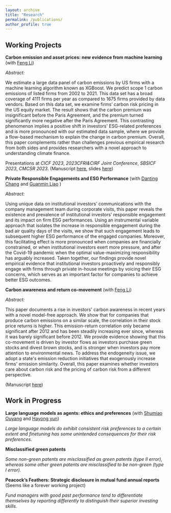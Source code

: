 ```yaml
---
layout: archive
title: "Research"
permalink: /publications/
author_profile: true
---
```


<!-- {% if author.googlescholar %}
  You can also find my articles on <u><a href="{{author.googlescholar}}">my Google Scholar profile</a>.</u>
{% endif %}

{% include base_path %}

{% for post in site.publications reversed %}
  {% include archive-single.html %}
{% endfor %} -->

Working Projects
------

**Carbon emission and asset prices: new evidence from machine learning** (with [Feng Li](https://en.saif.sjtu.edu.cn/faculty-research/li-feng))

*Abstract:* 

We estimate a large data panel of carbon emissions by US firms with a machine learning algorithm known as XGBoost. We predict scope 1 carbon emissions of listed firms from 2002 to 2021. This data set has a broad coverage of 4111 firms per year as compared to 1675 firms provided by data vendors. Based on this data set, we examine firms’ carbon risk pricing in the US equity market. The result shows that the carbon premium was insignificant before the Paris Agreement, and the premium turned significantly more negative after the Paris Agreement. This contrasting phenomenon implies a positive shift in investors' ESG-related preferences and is more pronounced with our estimated data sample, where we provide a flow-based mechanism to explain the change in carbon premium. Overall, this paper complements rather than challenges previous empirical research from both sides and provides researchers with a novel approach to understanding climate finance.

Presentations at *CICF 2023*, *2023CFRI&CIRF Joint Conference*, *SBSICF 2023*, *CMCSR 2023*. (Manuscript [here](https://github.com/thegreenflamingo/academicpages.github.io/blob/master/_publications/carbon.pdf), slides [here](https://github.com/thegreenflamingo/academicpages.github.io/blob/master/_publications/carbon_emission_pre.pdf))




**Private Responsible Engagements and ESG Performance** (with [Danting Chang](https://www.glxy.sdu.edu.cn/info/1091/5914.htm) and [Guanmin Liao](https://en.rmbs.ruc.edu.cn/Faculty/Faculty/allTeacher/22dbcf0d34ad4157bedd814af4b5e70f.htm) )

*Abstract:* 

Using unique data on institutional investors’ communications with the company management team during corporate visits, this paper reveals the existence and prevalence of institutional investors’ responsible engagement and its impact on firm ESG performances. Using an instrumental variable approach that isolates the increase in responsible engagement during the bad air quality days of the visits, we show that such engagement leads to subsequent higher ESG performance of the engaged companies. Moreover, this facilitating effect is more pronounced when companies are financially constrained, or when institutional investors exert more pressure, and after the Covid-19 pandemic when the optimal value-maximizing responsibility has arguably increased. Taken together, our findings provide novel empirical evidence that institutional investors proactively and responsibly engage with firms through private in-house meetings by voicing their ESG concerns, which serves as an important factor for companies to achieve better ESG outcomes.

<!---(Manuscript [here](https://github.com/thegreenflamingo/academicpages.github.io/blob/master/_publications/rspengg.pdf))-->



**Carbon awareness and return co-movement** (with [Feng Li](https://en.saif.sjtu.edu.cn/faculty-research/li-feng))

*Abstract:* 

This paper documents a rise in investors' carbon awareness in recent years with a novel model-free approach. We show that for companies that produce carbon emissions on a similar scale, the correlation in their stock price returns is higher. This emission-return correlation only became significant after 2012 and has been steadily increasing ever since, whereas it was barely significant before 2012. We provide evidence showing that this co-movement is driven by investor flows as investors purchase green stocks and divest brown stocks, and is stronger when investors pay more attention to environmental news. To address the endogeneity issue, we adopt a state's emission reduction initiatives that exogenously increase firms' emission similarity. Overall, this paper examines whether investors care about carbon risk and the pricing of carbon risk from a different perspective.

(Manuscript [here](https://github.com/thegreenflamingo/academicpages.github.io/blob/master/_publications/carbonawareness.pdf))






Work in Progress
------

**Large language models as agents: ethics and preferences** (with [Shumiao Ouyang](https://www.shumiaoouyang.com/) and [Hayong yun](https://broad.msu.edu/profile/yunhayon/))

*Large language models do exhibit consistent risk preferences to a certain extent and finetuning has some unintended consequences for their risk preferences.*

**Misclassified green patents** 

*Some non-green patents are misclassified as green patents (type II error), whereas some other green patents are misclassified to be non-green (type I error).*

**Peacock’s Feathers: Strategic disclosure in mutual fund annual reports** (Seems like a forever working project)

*Fund managers with good past performance tend to differentiate themselves by reporting differently to distinguish their superior investing skills.*









